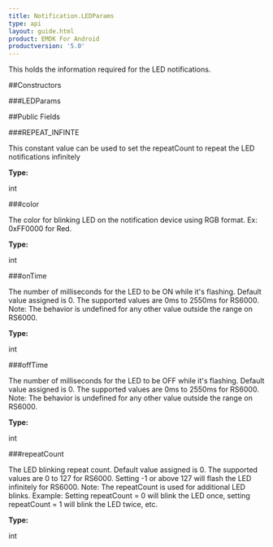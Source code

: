 ```yaml
---
title: Notification.LEDParams
type: api
layout: guide.html
product: EMDK For Android
productversion: '5.0'
---
```



This holds the information required for the LED notifications.

##Constructors

###LEDParams



##Public Fields

###REPEAT_INFINTE

This constant value can be used to set the repeatCount to repeat the LED notifications infinitely

**Type:**

int

###color

The color for blinking LED on the notification device using RGB format. Ex: 0xFF0000 for Red.

**Type:**

int

###onTime

The number of milliseconds for the LED to be ON while it's flashing. Default value assigned is 0. The supported values are 0ms to 2550ms for RS6000.
 Note: The behavior is undefined for any other value outside the range on RS6000.

**Type:**

int

###offTime

The number of milliseconds for the LED to be OFF while it's flashing. Default value assigned is 0. The supported values are 0ms to 2550ms for RS6000.
 Note: The behavior is undefined for any other value outside the range on RS6000.

**Type:**

int

###repeatCount

The LED blinking repeat count. Default value assigned is 0. The supported values are 0 to 127 for RS6000. 
 Setting -1 or above 127 will flash the LED infinitely for RS6000. 
 Note: The repeatCount is used for additional LED blinks. 
 Example: Setting repeatCount = 0 will blink the LED once, setting repeatCount = 1 will blink the LED twice, etc.

**Type:**

int


